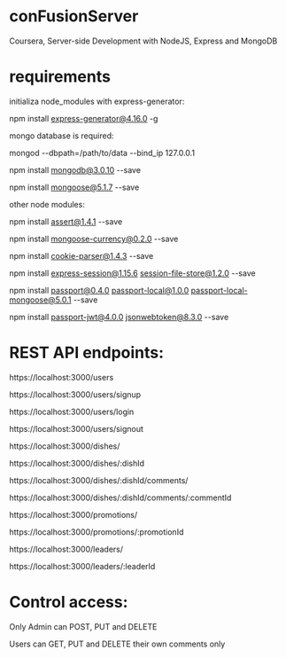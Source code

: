 # conFusionServer

Coursera, Server-side Development with NodeJS, Express and MongoDB

# requirements

initializa node_modules with express-generator:

npm install express-generator@4.16.0 -g

mongo database is required:

mongod --dbpath=/path/to/data --bind_ip 127.0.0.1

npm install mongodb@3.0.10 --save

npm install mongoose@5.1.7 --save

other node modules:

npm install assert@1.4.1 --save

npm install mongoose-currency@0.2.0 --save

npm install cookie-parser@1.4.3 --save

npm install express-session@1.15.6 session-file-store@1.2.0 --save

npm install passport@0.4.0 passport-local@1.0.0 passport-local-mongoose@5.0.1 --save

npm install passport-jwt@4.0.0 jsonwebtoken@8.3.0 --save

# REST API endpoints:

https://localhost:3000/users

https://localhost:3000/users/signup

https://localhost:3000/users/login

https://localhost:3000/users/signout

https://localhost:3000/dishes/

https://localhost:3000/dishes/:dishId

https://localhost:3000/dishes/:dishId/comments/

https://localhost:3000/dishes/:dishId/comments/:commentId

https://localhost:3000/promotions/

https://localhost:3000/promotions/:promotionId

https://localhost:3000/leaders/

https://localhost:3000/leaders/:leaderId

# Control access:

Only Admin can POST, PUT and DELETE

Users can GET, PUT and DELETE their own comments only
